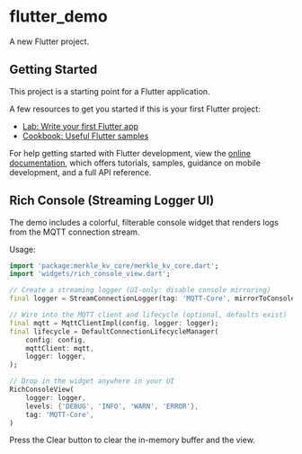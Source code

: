 # flutter_demo

A new Flutter project.

## Getting Started

This project is a starting point for a Flutter application.

A few resources to get you started if this is your first Flutter project:

- [Lab: Write your first Flutter app](https://docs.flutter.dev/get-started/codelab)
- [Cookbook: Useful Flutter samples](https://docs.flutter.dev/cookbook)

For help getting started with Flutter development, view the
[online documentation](https://docs.flutter.dev/), which offers tutorials,
samples, guidance on mobile development, and a full API reference.

## Rich Console (Streaming Logger UI)

The demo includes a colorful, filterable console widget that renders logs from the MQTT connection stream.

Usage:

```dart
import 'package:merkle_kv_core/merkle_kv_core.dart';
import 'widgets/rich_console_view.dart';

// Create a streaming logger (UI-only: disable console mirroring)
final logger = StreamConnectionLogger(tag: 'MQTT-Core', mirrorToConsole: false);

// Wire into the MQTT client and lifecycle (optional, defaults exist)
final mqtt = MqttClientImpl(config, logger: logger);
final lifecycle = DefaultConnectionLifecycleManager(
	config: config,
	mqttClient: mqtt,
	logger: logger,
);

// Drop in the widget anywhere in your UI
RichConsoleView(
	logger: logger,
	levels: {'DEBUG', 'INFO', 'WARN', 'ERROR'},
	tag: 'MQTT-Core',
)
```

Press the Clear button to clear the in-memory buffer and the view.
